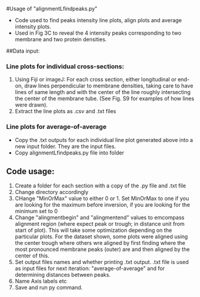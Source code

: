 #Usage of "alignmentLfindpeaks.py"
- Code used to find peaks intensity line plots, align plots and average intensity plots.
- Used in Fig 3C to reveal the 4 intensity peaks corresponding to two membrane and two protein densities. 

##Data input:
### Line plots for individual cross-sections:
1. Using Fiji or imageJ: For each cross section, either longitudinal or end-on, draw lines perpendicular to membrane densities, taking care to have lines of same length and with the center of the line roughly intersecting the center of the membrane tube. (See Fig. S9 for examples of how lines were drawn). 
2. Extract the line plots as .csv and .txt files

### Line plots for average-of-average
- Copy the .txt outputs for each individual line plot generated above into a new input folder. They are the input files.
- Copy alignmentLfindpeaks.py file into folder

## Code usage: 
1. Create a folder for each section with a copy of the .py file and .txt file
2. Change directory accordingly
3. CHange "MinOrMax" value to either 0 or 1. Set MinOrMax to one if you are looking for the maximum before inversion, if you are looking for the minimum set to 0
4.  Change "alingmentbegin" and "alingmentend" values to emcompass alignment region (where expect peak or trough; in distance unit from start of plot). This will take some optimization depending on the particular plots. For the dataset shown, some plots were aligned using the center trough where others wre aligned by first finding where the most pronounced membrane peaks (outer) are and then aligned by the center of this. 
5. Set output files names and whether printing .txt output. .txt file is used as input files for next iteration: "average-of-average" and for determining distances between peaks. 
6. Name Axis labels etc 
7. Save and run py command. 


